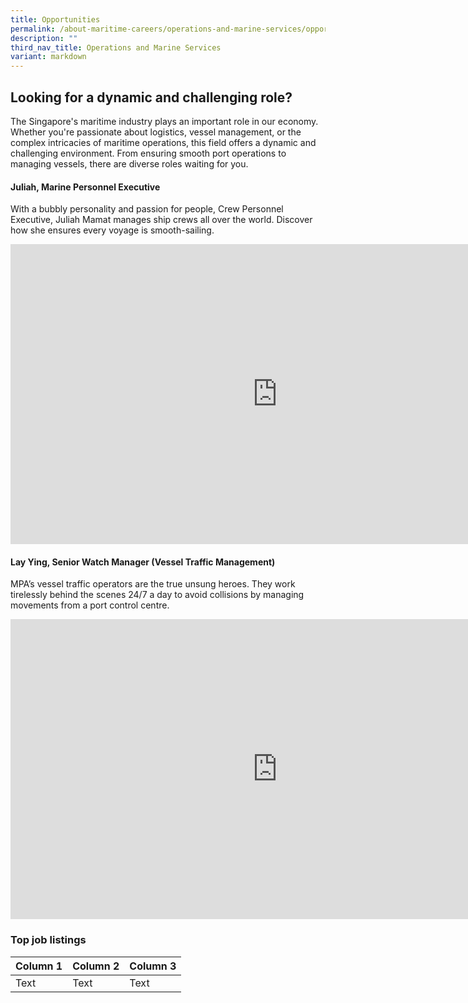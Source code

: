 ```yaml
---
title: Opportunities
permalink: /about-maritime-careers/operations-and-marine-services/opportunities/
description: ""
third_nav_title: Operations and Marine Services
variant: markdown
---
```

## Looking for a dynamic and challenging role? 
The Singapore's maritime industry plays an important role in our economy. Whether you're passionate about logistics, vessel management, or the complex intricacies of maritime operations, this field offers a dynamic and challenging environment. From ensuring smooth port operations to managing vessels, there are diverse roles waiting for you. 

#### Juliah, Marine Personnel Executive
With a bubbly personality and passion for people, Crew Personnel Executive, Juliah Mamat manages ship crews all over the world. Discover how she ensures every voyage is smooth-sailing.
<iframe allowfullscreen="" allow="accelerometer; autoplay; clipboard-write; encrypted-media; gyroscope; picture-in-picture; web-share" frameborder="0" title="YouTube video player" src="https://www.youtube.com/embed/rSMGXAgDTWI?si=6dIu05nQ4-a07DC-" height="480" width="854"></iframe>

#### Lay Ying, Senior Watch Manager (Vessel Traffic Management) 
MPA’s vessel traffic operators are the true unsung heroes. They work tirelessly behind the scenes 24/7 a day to avoid collisions by managing movements from a port control centre.

<iframe allowfullscreen="" allow="accelerometer; autoplay; clipboard-write; encrypted-media; gyroscope; picture-in-picture; web-share" frameborder="0" title="YouTube video player" src="https://www.youtube.com/embed/IC__7Lw5Itk?si=E-5Kxejzi2eMePrT" height="480" width="854"></iframe>

### Top job listings 


| Column 1 | Column 2 | Column 3 |
| -------- | -------- | -------- |
| Text     | Text     | Text     |